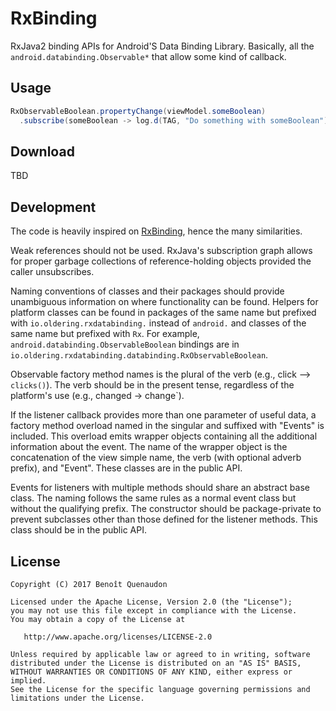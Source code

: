 RxBinding
=========

RxJava2 binding APIs for Android'S Data Binding Library. Basically, all the
`android.databinding.Observable*` that allow some kind of callback. 

Usage
-----

```java
RxObservableBoolean.propertyChange(viewModel.someBoolean)
  .subscribe(someBoolean -> log.d(TAG, "Do something with someBoolean"));
```

Download
--------

TBD

Development
-----------

The code is heavily inspired on [RxBinding](https://github.com/JakeWharton/RxBinding/), hence the 
 many similarities.

Weak references should not be used. RxJava's subscription graph allows for proper garbage
 collections of reference-holding objects provided the caller unsubscribes.

Naming conventions of classes and their packages should provide unambiguous information on where
 functionality can be found. Helpers for platform classes can be found in packages of the same name
 but prefixed with `io.oldering.rxdatabinding.` instead of `android.` and classes of the same name
 but prefixed with `Rx`. For example, `android.databinding.ObservableBoolean` bindings are in
 `io.oldering.rxdatabinding.databinding.RxObservableBoolean`.

Observable factory method names is the plural of the verb (e.g., click --> `clicks()`). The verb
 should be in the present tense, regardless of the platform's use (e.g., changed -> change`).
 
If the listener callback provides more than one parameter of useful data, a factory method overload
 named in the singular and suffixed with "Events" is included. This overload emits wrapper objects
 containing all the additional information about the event. The name of the wrapper object is the 
 concatenation of the view simple name, the verb (with optional adverb prefix), and "Event". These 
 classes are in the public API.

Events for listeners with multiple methods should share an abstract base class. The naming follows 
the same rules as a normal event class but without the qualifying prefix. The constructor should be 
package-private to prevent subclasses other than those defined for the listener methods. This class 
should be in the public API.

License
-------

    Copyright (C) 2017 Benoît Quenaudon

    Licensed under the Apache License, Version 2.0 (the "License");
    you may not use this file except in compliance with the License.
    You may obtain a copy of the License at

       http://www.apache.org/licenses/LICENSE-2.0

    Unless required by applicable law or agreed to in writing, software
    distributed under the License is distributed on an "AS IS" BASIS,
    WITHOUT WARRANTIES OR CONDITIONS OF ANY KIND, either express or implied.
    See the License for the specific language governing permissions and
    limitations under the License.
